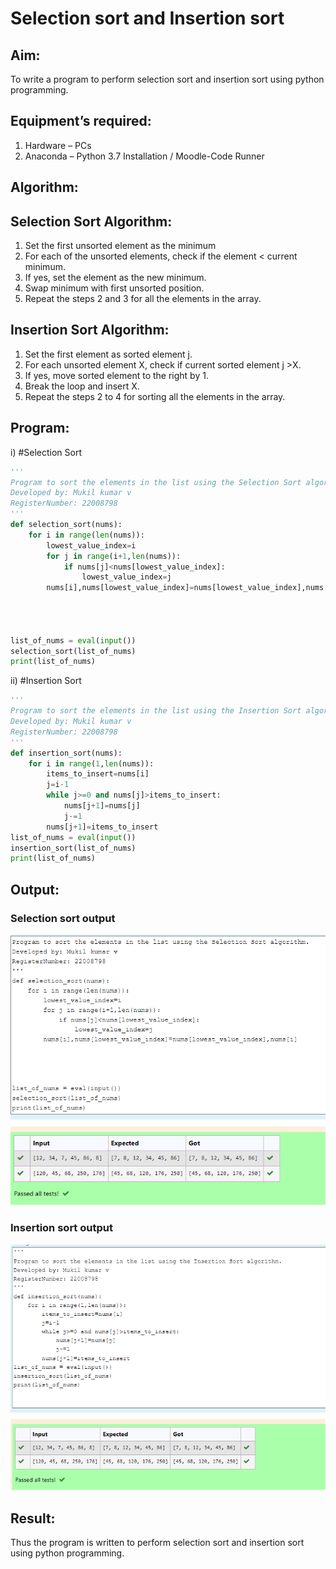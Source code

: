 # Selection sort and Insertion sort
## Aim:
To write a program to perform selection sort and insertion sort using python programming.
## Equipment’s required:
1.	Hardware – PCs
2.	Anaconda – Python 3.7 Installation / Moodle-Code Runner
## Algorithm:
## Selection Sort Algorithm:
1.	Set the first unsorted element as the minimum
2.	For each of the unsorted elements, check if the element < current minimum.
3.	If yes, set the element as the new minimum.
4.	Swap minimum with first unsorted position.
5.	Repeat the steps 2 and 3 for all the elements in the array.
## Insertion Sort Algorithm:
1.	Set the first element as sorted element j.
2.	For each unsorted element X, check if current sorted element j >X.
3.	If yes, move sorted element to the right by 1.
4.	Break the loop and insert X.
5.	Repeat the steps 2 to 4 for sorting all the elements in the array.
## Program:
i)	#Selection Sort
```python
''' 
Program to sort the elements in the list using the Selection Sort algorithm.
Developed by: Mukil kumar v
RegisterNumber: 22008798
'''
def selection_sort(nums):
    for i in range(len(nums)):
        lowest_value_index=i
        for j in range(i+1,len(nums)):
            if nums[j]<nums[lowest_value_index]:
                lowest_value_index=j
        nums[i],nums[lowest_value_index]=nums[lowest_value_index],nums[i]
    
    
    
    
list_of_nums = eval(input())
selection_sort(list_of_nums)
print(list_of_nums)
```
ii)	#Insertion Sort
```python
''' 
Program to sort the elements in the list using the Insertion Sort algorithm.
Developed by: Mukil kumar v
RegisterNumber: 22008798
'''
def insertion_sort(nums):
    for i in range(1,len(nums)):
        items_to_insert=nums[i]
        j=i-1
        while j>=0 and nums[j]>items_to_insert:
            nums[j+1]=nums[j]
            j-=1
        nums[j+1]=items_to_insert
list_of_nums = eval(input())
insertion_sort(list_of_nums)
print(list_of_nums)
```

## Output:
### Selection sort output
![output](./img/Screenshot_20230123_013318.png)
### Insertion sort output
![output](./img/Screenshot_20230123_013329.png)
## Result:
Thus the program is written to perform selection sort and insertion sort using python programming.
